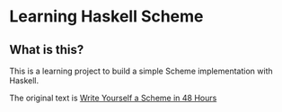 # Learning Haskell Scheme

## What is this?

This is a learning project to build a simple Scheme implementation with Haskell.

The original text is [Write Yourself a Scheme in 48 Hours](http://en.wikibooks.org/wiki/Write_Yourself_a_Scheme_in_48_Hours)
